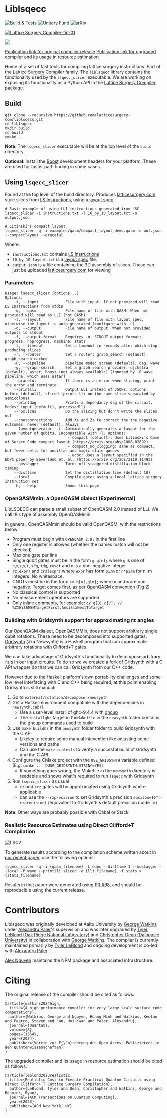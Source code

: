 # Liblsqecc

[![Build & Tests](https://github.com/latticesurgery-com/liblsqecc/actions/workflows/build_and_test.yml/badge.svg)](https://github.com/latticesurgery-com/liblsqecc/actions/workflows/build_and_test.yml)
[![Unitary Fund](https://img.shields.io/badge/Supported%20By-Unitary%20Fund-FFFF00.svg)](https://unitary.fund)
[![arXiv](https://img.shields.io/badge/arXiv-2302.02459-b31b1b.svg)](https://arxiv.org/abs/2302.02459)

[![Lattice Surgery Compiler-fin-01](https://user-images.githubusercontent.com/46719079/150657000-8e83c649-84a8-431b-aab0-d44d847e5a24.png)](https://latticesurgery.com)

![](https://user-images.githubusercontent.com/36427091/193476068-eddfea28-3d91-4398-8de4-3a55bb43faa7.gif)

[Publication link for original compiler release](https://quantum-journal.org/papers/q-2024-05-22-1354/)
[Publication link for upgraded compiler and its usage in resource estimation](https://dl.acm.org/doi/abs/10.1145/3689826)

Home of a set of fast tools for compiling lattice surgery instructions. Part of the [Lattice Surgery Compiler](https://github.com/latticesurgery-com/lattice-surgery-compiler) family. The `liblsqecc` library contains the functionality used by the `lsqecc_slicer` executable. We are working on exposing its functionality as a Python API in the [Lattice Surgery Compiler](https://github.com/latticesurgery-com/lattice-surgery-compiler) package.

## Build
```shell
git clone --recursive https://github.com/latticesurgery-com/liblsqecc.git
cd liblsqecc
mkdir build
cd build
cmake ..
```

**Note**: The `lsqecc_slicer` executable will be at the top level of the `build` directory.

**Optional**: Install the [Boost](https://www.boost.org/) development headers for your platform. These are used for faster path finding in some cases.

## Using `lsqecc_slicer`

Found at the top level of the build directory. Produces [latticesurgery.com](https://latticesurgery.com) style slices from [LS Instructions](https://github.com/latticesurgery-com/lattice-surgery-compiler/issues/246), using a [layout spec](https://github.com/latticesurgery-com/lattice-surgery-compiler/issues/250).
 
```shell
# Basic example of using LLI instructions generated from LSC
lsqecc_slicer -i instructions.txt -l 10_by_10_layout.txt -o output.json

# Litinski's compact layout
lsqecc_slicer -q -i examples/qasm/compact_layout_demo.qasm -o out.json --compactlayout --graceful
```

Where:
 * `instructions.txt` contains [LS Instructions](https://github.com/latticesurgery-com/lattice-surgery-compiler/issues/246)
 * `10_by_10_layout.txt` is a [layout spec](https://github.com/latticesurgery-com/lattice-surgery-compiler/issues/250) file.
 * `output.json` is a file containing the 3D assembly of slices. Those can just be uploaded [latticesurgery.com](https://latticesurgery.com) for viewing

### Parameters

```
Usage: lsqecc_slicer [options...]
Options:
    -i, --input            File with input. If not provided will read LS Instructions from stdin
    -q, --qasm             File name of file with QASM. When not provided will read as LLI (not QASM)
    -l, --layout           File name of file with layout spec, otherwise the layout is auto-generated (configure with -L)
    -o, --output           File name of output. When not provided outputs to stdout
    -f, --output-format    Requires -o, STDOUT output format: progress, noprogress, machine, stats
    -t, --timeout          Set a timeout in seconds after which stop producing slices
    -r, --router           Set a router: graph_search (default), graph_search_cached
    -P, --pipeline         pipeline mode: stream (default), dag, wave
    -g, --graph-search     Set a graph search provider: djikstra (default), astar, boost (not always available) [ignored by -P wave pipeline, which uses astar]
    --graceful             If there is an error when slicing, print the error and terminate
    --printlli             Output LLI instead of JSONs. options: before (default), sliced (prints lli on the same slice separated by semicolons)
    --printdag             Prints a dependancy dag of the circuit. Modes: input (default), processedlli
    --noslices             Do the slicing but don't write the slices out
    --cnotcorrections      Add Xs and Zs to correct the the negative outcomes: never (default), always
    --layoutgenerator, -L  Automatically generates a layout for the given number of qubits. Incompatible with -l. Options:
                            - compact (default): Uses Litinski's Game of Surace Code compact layout (https://arxiv.org/abs/1808.02892)
                            - compact_no_clogging: same as compact, but fewer cells for ancillas and magic state queues
                            - edpc: Uses a layout specified in the EDPC paper by Beverland et. al. (https://arxiv.org/abs/2110.11493)
    --nostagger            Turns off staggered distillation block timing
    --disttime             Set the distillation time (default 10)
    --local                Compile gates using a local lattice surgery instruction set
    -h, --help             Shows this page 
```
### OpenQASMmin: a OpenQASM dialect (Experimental)

LibLSQECC can parse a small subset of OpenQASM 2.0 instead of LLI. We call this type of assembly OpenQASMmin.

In general, OpenQASMmin should be valid OpenQASM, with the restrictions below:
 * Program must begin with `OPENQASM 2.0;` in the first line
 * Only one register is allowed (whether the names match will not be checked)
 * Max one gate per line
 * Single qubit gates must be in the form `g q[n];` where `g` is one of `h`,`x`,`z`,`s`,`t`, `sdg`, `tdg`, `reset` and `n` is a non-negative integer
 * `rz(expr)` and `crz(expr)` where `expr` has form `pi/m` or `n*pi/m` for n, m integers. No whitespace.
 * CNOTs must be in the form `cx q[n],q[m];` where `n` and `m` are non-negative. Target comes first, as per [OpenQASM convention (Fig 2)](https://arxiv.org/pdf/1707.03429.pdf)
 * No classical control is supported
 * No measurement operators are supported
 * Only inline comments, for example: `cx q[0],q[7]; // %ZXWithMBMTargetFirst,AncillaNextToTarget`
 

### Building with Gridsynth support for approximating rz angles

Our OpenQASM dialect, OpenQASMMin, does not support arbitrary single qubit rotations. These need to be decomposed into supported gates. [Gridsynth](https://www.mathstat.dal.ca/~selinger/newsynth/) (aka Newsynth) is a Haskell program that can approximate arbitrary rotations with Clifford+T gates.

We can take advantage of Gridsynth's functionality to decompose arbitrary `rz`'s in our input circuits. To do so we've created a [fork of Gridsynth](https://github.com/latticesurgery-com/rotation-decomposer/tree/main/newsynth) with a C API wrapper do that we can call Gridsynth from our C++ code.

However due to the Haskell platform's own portability challenges and some low level interfacing with C and C++ being required, at this point enabling Gridsynth is still manual:

 1. Go to `external/rotation/decomposer/newsynth`
 2. Get a Haskell environment compatible with the dependencies in `newsynth.cabal`
    * Use a user-level install of ghc-9.4.4 with [ghcup](https://www.haskell.org/ghcup/)
    * The `installghc` target in the`Makefile` in the `newsynth` folder contains the ghcup commands used to build
 3. Use `make buildhs` in the `newsynth` folder folder to build Gridsynth with the C API
    * Likeley to require some manual intevention like adjusting some versions and paths
    * Can use the `make runtests` to verify a succesful build of Gridsynth and the C API
4. Configure the CMake project with the `USE_GRIDSYNTH` variable defined (E.g. `cmake .. -DUSE_GRIDSYNTH:STRING=YES`)
    * If something goes wrong, the Makefile in the `newsynth` directory is readable and shows what's required to run `lsqecc` with Gridsynth
5. Run `lsqecc_slicer` as usual
    * `rz` and `crz` gates will be approximated using Gridsynth where applicable
    * can use the `--rzprecision` to set Gridsynth's precision `epsilon=10^(-rzprecision)` (equivalent to Gridsynth's default precision mode `-d`)

**Note**: Other ways are probably possible with Cabal or Stack

### Realistic Resource Estimates using Direct Clifford+T Compilation
![LSC2](https://github.com/latticesurgery-com/liblsqecc/assets/12632882/4e9a83c5-2933-4edf-9ad4-fbe63791aab9)

To generate results according to the compilation scheme written about in [our recent paper](https://arxiv.org/abs/2311.10686), use the following options:

``` shell
lsqecc_slicer -q -i {qasm_filename} -L edpc --disttime 1 --nostagger --local -P wave --printlli sliced -o {lli_filename} -f stats > {stats_filename}
```

Results in that paper were generated using [PR #98](https://github.com/latticesurgery-com/liblsqecc/pull/98), and should be reproducible using the current release.

# Contributors
Liblsqecc was originally developed at Aalto University by [George Watkins](https://github.com/gwwatkin) under [Alexandru Paler](https://github.com/alexandrupaler)'s supervision and was later upgraded by [Tyler LeBlond (Oak Ridge National Laboratory)](https://github.com/tylerrleblond) and [Christopher Dean (Dalhousie University)](https://github.com/christopherjdean) in collaboration with [George Watkins](https://github.com/gwwatkin). The compiler is currently maintained primarily by [Tyler LeBlond](https://github.com/tylerrleblond) and ongoing development is co-led with [Alexandru Paler](https://github.com/alexandrupaler).

[Alex Nguyen](https://github.com/alexnguyenn) maintains the NPM package and associated infrastructure.

# Citing
The original release of the compiler should be cited as follows:
```
@article{watkins2024high,
  title={A high performance compiler for very large scale surface code computations},
  author={Watkins, George and Nguyen, Hoang Minh and Watkins, Keelan and Pearce, Steven and Lau, Hoi-Kwan and Paler, Alexandru},
  journal={Quantum},
  volume={8},
  pages={1354},
  year={2024},
  publisher={Verein zur F{\"o}rderung des Open Access Publizierens in den Quantenwissenschaften}
}
```

The upgraded compiler and its usage in resource estimation should be cited as follows:
```
@article{leblond2023realistic,
  title={Realistic Cost to Execute Practical Quantum Circuits using Direct Clifford+ T Lattice Surgery Compilation},
  author={LeBlond, Tyler and Dean, Christopher and Watkins, George and Bennink, Ryan},
  journal={ACM Transactions on Quantum Computing},
  year={2023},
  publisher={ACM New York, NY}
}

```

